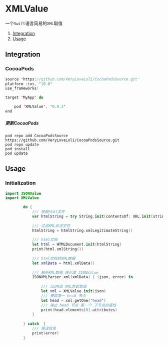 # XMLValue

一个`Swift`语言简易的`XML`取值

1. [Integration](#Integration)
2. [Usage](#Usage)

## Integration

### CocoaPods

```swift
source 'https://github.com/VeryLoveLoli/CocoaPodsSource.git'
platform :ios, '10.0'
use_frameworks!

target 'MyApp' do

    pod 'XMLValue', '0.0.3'
end

```

##### 更新CocoaPods
	pod repo add CocoaPodsSource https://github.com/VeryLoveLoli/CocoaPodsSource.git
	pod repo update
	pod install
	pod update

## Usage

### Initialization

```swift
import JSONValue
import XMLValue
```

```swift
        do {
            /// 获取html文件
            var htmlString = try String.init(contentsOf: URL.init(string: "http://www.baidu.com")!)
            
            /// 过滤XML非法字符
            htmlString = htmlString.xmlLegitimateString()
            
            /// html文档
            let html = HTMLDocument.init(htmlString)
            print(html.xmlString())
            
            /// html文档转XML数据
            let xmlData = html.xmlData()
            
            /// 解析XML数据 转化成 JSONValue
            JSONXMLParser.xml(xmlData) { (json, error) in
                
                /// JSON值 XML方式取值
                let xml = XMLValue.init(json)
                /// 获取第一 head 节点
                let head = xml.getOne("head")
                /// 输出 head 节点 第一个 子节点的属性
                print(head.elements[0].attributes)
            }
            
        } catch  {
            /// 错误信息
            print(error)
        }
```
